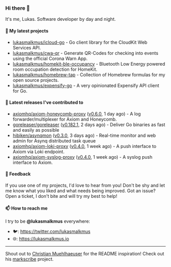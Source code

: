 ### Hi there 👋

It's me, Lukas. Software developer by day and night.

#### 🌱 My latest projects

- [lukasmalkmus/icloud-go](https://github.com/lukasmalkmus/icloud-go) - Go client library for the CloudKit Web Services API.
- [lukasmalkmus/cwa-qr](https://github.com/lukasmalkmus/cwa-qr) - Generate QR-Codes for checking into events using the official Corona Warn App.
- [lukasmalkmus/homekit-ble-occupancy](https://github.com/lukasmalkmus/homekit-ble-occupancy) - Bluetooth Low Energy powered room occupation detection for HomeKit.
- [lukasmalkmus/homebrew-tap](https://github.com/lukasmalkmus/homebrew-tap) - Collection of Homebrew formulas for my open source projects.
- [lukasmalkmus/expensify-go](https://github.com/lukasmalkmus/expensify-go) - A very opinionated Expensify API client for Go.

#### 🔭 Latest releases I've contributed to

- [axiomhq/axiom-honeycomb-proxy](https://github.com/axiomhq/axiom-honeycomb-proxy) ([v0.6.0](https://github.com/axiomhq/axiom-honeycomb-proxy/releases/tag/v0.6.0), 1 day ago) - A log forwarder/multiplexer for Axiom and Honeycomb.
- [goreleaser/goreleaser](https://github.com/goreleaser/goreleaser) ([v0.182.1](https://github.com/goreleaser/goreleaser/releases/tag/v0.182.1), 2 days ago) - Deliver Go binaries as fast and easily as possible
- [hibiken/asynqmon](https://github.com/hibiken/asynqmon) ([v0.3.0](https://github.com/hibiken/asynqmon/releases/tag/v0.3.0), 3 days ago) - Real-time monitor and web admin for Asynq distributed task queue
- [axiomhq/axiom-loki-proxy](https://github.com/axiomhq/axiom-loki-proxy) ([v0.4.0](https://github.com/axiomhq/axiom-loki-proxy/releases/tag/v0.4.0), 1 week ago) - A push interface to Axiom via Loki endpoint.
- [axiomhq/axiom-syslog-proxy](https://github.com/axiomhq/axiom-syslog-proxy) ([v0.4.0](https://github.com/axiomhq/axiom-syslog-proxy/releases/tag/v0.4.0), 1 week ago) - A syslog push interface to Axiom.

#### 💬 Feedback

If you use one of my projects, I'd love to hear from you! Don't be shy and let
me know what you liked and what needs being improved. Got an issue? Open a
ticket, I don't bite and will try my best to help!

#### 📫 How to reach me

I try to be **@lukasmalkmus** everywhere:

- 🐦: https://twitter.com/lukasmalkmus
- 🌐: https://lukasmalkmus.io

---

Shout out to [Christian Muehlhaeuser](https://github.com/muesli) for the README
inspiration! Check out his [markscribe](https://github.com/muesli/markscribe)
project.
